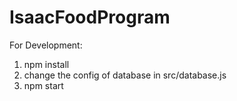 # IsaacFoodProgram

For Development:

1. npm install
2. change the config of database in src/database.js
3. npm start
